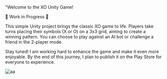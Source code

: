 "Welcome to the XO Unity Game!

🚧 Work in Progress 🚧

This simple Unity project brings the classic XO game to life. Players take turns placing their symbols (X or O) on a 3x3 grid, aiming to create a winning pattern. You can choose to play against an AI bot or challenge a friend in the 2-player mode.

Stay tuned! I am working hard to enhance the game and make it even more enjoyable. By the end of this journey, I plan to publish it on the Play Store for everyone to experience.


![aa](https://github.com/eckual/XO/assets/67714398/f5540edd-c043-4b5c-856a-51322068c319)
